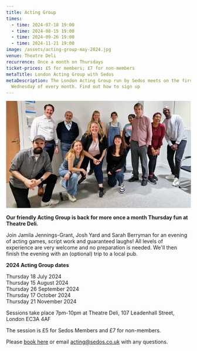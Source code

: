 ```yaml
---
title: Acting Group
times:
  - time: 2024-07-18 19:00
  - time: 2024-08-15 19:00
  - time: 2024-09-26 19:00
  - time: 2024-11-21 19:00
image: /assets/acting-group-may-2024.jpg
venue: Theatre Deli
recurrence: Once a month on Thursdays
ticket-prices: £5 for members; £7 for non-members
metaTitle: London Acting Group with Sedos
metaDescription: The London Acting Group run by Sedos meets on the first
  Wednesday of every month. Find out how to sign up
---
```

![](/assets/acting-group-may-2024.jpg)

**Our friendly Acting Group is back for more once a month Thursday fun at Theatre Deli.**

Join Jamila Jennings-Grant, Josh Yard and Sarah Berryman for an evening of acting games, script work and guaranteed laughs! All levels of experience are very welcome and no preparation is needed. We'll then finish the evening with an (optional) trip to a local pub.

**2024 Acting Group dates**

Thursday 18 July 2024\
Thursday 15 August 2024\
Thursday 26 September 2024\
Thursday 17 October 2024\
Thursday 21 November 2024

Sessions take place 7pm-10pm at Theatre Deli, 107 Leadenhall Street, London EC3A 4AF

The session is £5 for Sedos Members and £7 for non-members. 

Please [book here](https://sedos.ticketsolve.com/ticketbooth/shows/1173655734) or email [acting@sedos.co.uk](mailto:acting@sedos.co.uk) with any questions.